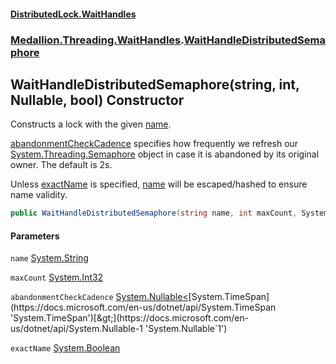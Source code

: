 #### [DistributedLock.WaitHandles](README.md 'README')
### [Medallion.Threading.WaitHandles](Medallion.Threading.WaitHandles.md 'Medallion.Threading.WaitHandles').[WaitHandleDistributedSemaphore](WaitHandleDistributedSemaphore.md 'Medallion.Threading.WaitHandles.WaitHandleDistributedSemaphore')

## WaitHandleDistributedSemaphore(string, int, Nullable<TimeSpan>, bool) Constructor

Constructs a lock with the given [name](WaitHandleDistributedSemaphore..ctor.4ysEtsHFYQ8UNvnVKspCjg.md#Medallion.Threading.WaitHandles.WaitHandleDistributedSemaphore.WaitHandleDistributedSemaphore(string,int,System.Nullable_System.TimeSpan_,bool).name 'Medallion.Threading.WaitHandles.WaitHandleDistributedSemaphore.WaitHandleDistributedSemaphore(string, int, System.Nullable<System.TimeSpan>, bool).name').

[abandonmentCheckCadence](WaitHandleDistributedSemaphore..ctor.4ysEtsHFYQ8UNvnVKspCjg.md#Medallion.Threading.WaitHandles.WaitHandleDistributedSemaphore.WaitHandleDistributedSemaphore(string,int,System.Nullable_System.TimeSpan_,bool).abandonmentCheckCadence 'Medallion.Threading.WaitHandles.WaitHandleDistributedSemaphore.WaitHandleDistributedSemaphore(string, int, System.Nullable<System.TimeSpan>, bool).abandonmentCheckCadence') specifies how frequently we refresh our [System.Threading.Semaphore](https://docs.microsoft.com/en-us/dotnet/api/System.Threading.Semaphore 'System.Threading.Semaphore') object in case it is abandoned by
its original owner. The default is 2s.

Unless [exactName](WaitHandleDistributedSemaphore..ctor.4ysEtsHFYQ8UNvnVKspCjg.md#Medallion.Threading.WaitHandles.WaitHandleDistributedSemaphore.WaitHandleDistributedSemaphore(string,int,System.Nullable_System.TimeSpan_,bool).exactName 'Medallion.Threading.WaitHandles.WaitHandleDistributedSemaphore.WaitHandleDistributedSemaphore(string, int, System.Nullable<System.TimeSpan>, bool).exactName') is specified, [name](WaitHandleDistributedSemaphore..ctor.4ysEtsHFYQ8UNvnVKspCjg.md#Medallion.Threading.WaitHandles.WaitHandleDistributedSemaphore.WaitHandleDistributedSemaphore(string,int,System.Nullable_System.TimeSpan_,bool).name 'Medallion.Threading.WaitHandles.WaitHandleDistributedSemaphore.WaitHandleDistributedSemaphore(string, int, System.Nullable<System.TimeSpan>, bool).name') will be escaped/hashed to ensure name validity.

```csharp
public WaitHandleDistributedSemaphore(string name, int maxCount, System.Nullable<System.TimeSpan> abandonmentCheckCadence=null, bool exactName=false);
```
#### Parameters

<a name='Medallion.Threading.WaitHandles.WaitHandleDistributedSemaphore.WaitHandleDistributedSemaphore(string,int,System.Nullable_System.TimeSpan_,bool).name'></a>

`name` [System.String](https://docs.microsoft.com/en-us/dotnet/api/System.String 'System.String')

<a name='Medallion.Threading.WaitHandles.WaitHandleDistributedSemaphore.WaitHandleDistributedSemaphore(string,int,System.Nullable_System.TimeSpan_,bool).maxCount'></a>

`maxCount` [System.Int32](https://docs.microsoft.com/en-us/dotnet/api/System.Int32 'System.Int32')

<a name='Medallion.Threading.WaitHandles.WaitHandleDistributedSemaphore.WaitHandleDistributedSemaphore(string,int,System.Nullable_System.TimeSpan_,bool).abandonmentCheckCadence'></a>

`abandonmentCheckCadence` [System.Nullable&lt;](https://docs.microsoft.com/en-us/dotnet/api/System.Nullable-1 'System.Nullable`1')[System.TimeSpan](https://docs.microsoft.com/en-us/dotnet/api/System.TimeSpan 'System.TimeSpan')[&gt;](https://docs.microsoft.com/en-us/dotnet/api/System.Nullable-1 'System.Nullable`1')

<a name='Medallion.Threading.WaitHandles.WaitHandleDistributedSemaphore.WaitHandleDistributedSemaphore(string,int,System.Nullable_System.TimeSpan_,bool).exactName'></a>

`exactName` [System.Boolean](https://docs.microsoft.com/en-us/dotnet/api/System.Boolean 'System.Boolean')